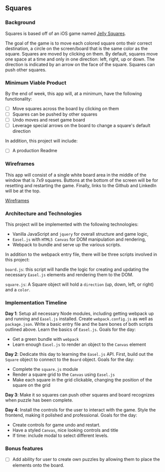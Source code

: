 ## Squares

### Background

Squares is based off of an iOS game named [Jelly Squares](https://itunes.apple.com/us/app/jelly-squares/id1178130126?mt=8).

The goal of the game is to move each colored square onto their correct destination, a circle on the screen/board that is the same color as the square. Squares are moved by clicking on them. By default, squares move one space at a time and only in one direction: left, right, up or down. The direction is indicated by an arrow on the face of the square. Squares can push other squares.

### Minimum Viable Product

By the end of week, this app will, at a minimum, have the following functionality:

- [ ] Move squares across the board by clicking on them
- [ ] Squares can be pushed by other squares
- [ ] Undo moves and reset game board
- [ ] Leverage special arrows on the board to change a square's default direction

In addition, this project will include:
- [ ] A production Readme

### Wireframes

This app will consist of a single white board area in the middle of the window that is 7x9 squares. Buttons at the bottom of the screen will be for resetting and restarting the game. Finally, links to the Github and LinkedIn will be at the top.

[Wireframes](./wireframes)

### Architecture and Technologies

This project will be implemented with the following technologies:

- Vanilla JavaScript and `jquery` for overall structure and game logic,
- `Easel.js` with `HTML5 Canvas` for DOM manipulation and rendering,
- Webpack to bundle and serve up the various scripts.

In addition to the webpack entry file, there will be three scripts involved in this project:

`board.js`: this script will handle the logic for creating and updating the necessary `Easel.js` elements and rendering them to the DOM.

`square.js`: A Square object will hold a `direction` (up, down, left, or right) and a `color`.

### Implementation Timeline

**Day 1**: Setup all necessary Node modules, including getting webpack up and running and `Easel.js` installed.  Create `webpack.config.js` as well as `package.json`.  Write a basic entry file and the bare bones of both scripts outlined above.  Learn the basics of `Easel.js`.  Goals for the day:

- Get a green bundle with `webpack`
- Learn enough `Easel.js` to render an object to the `Canvas` element

**Day 2**: Dedicate this day to learning the `Easel.js` API. First, build out the `Square` object to connect to the `Board` object. Goals for the day:

- Complete the `square.js` module
- Render a square grid to the `Canvas` using `Easel.js`
- Make each square in the grid clickable, changing the position of the square on the grid

**Day 3**: Make it so squares can push other squares and board recognizes when puzzle has been complete.


**Day 4**: Install the controls for the user to interact with the game. Style the frontend, making it polished and professional. Goals for the day:

- Create controls for game undo and restart.
- Have a styled `Canvas`, nice looking controls and title
- If time: include modal to select different levels.


### Bonus features
- [ ] Add ability for user to create own puzzles by allowing them to place the elements onto the board.
